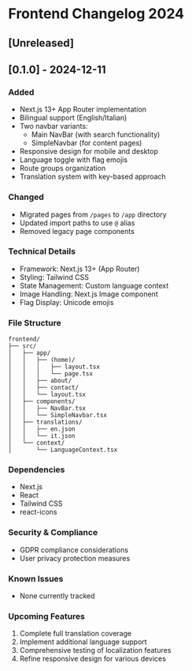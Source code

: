 # Frontend Changelog 2024

## [Unreleased]

## [0.1.0] - 2024-12-11

### Added
- Next.js 13+ App Router implementation
- Bilingual support (English/Italian)
- Two navbar variants:
  - Main NavBar (with search functionality)
  - SimpleNavbar (for content pages)
- Responsive design for mobile and desktop
- Language toggle with flag emojis
- Route groups organization
- Translation system with key-based approach

### Changed
- Migrated pages from `/pages` to `/app` directory
- Updated import paths to use `@` alias
- Removed legacy page components

### Technical Details
- Framework: Next.js 13+ (App Router)
- Styling: Tailwind CSS
- State Management: Custom language context
- Image Handling: Next.js Image component
- Flag Display: Unicode emojis

### File Structure
```
frontend/
├── src/
│   ├── app/
│   │   ├── (home)/
│   │   │   ├── layout.tsx
│   │   │   └── page.tsx
│   │   ├── about/
│   │   ├── contact/
│   │   └── layout.tsx
│   ├── components/
│   │   ├── NavBar.tsx
│   │   └── SimpleNavbar.tsx
│   ├── translations/
│   │   ├── en.json
│   │   └── it.json
│   └── context/
│       └── LanguageContext.tsx
```

### Dependencies
- Next.js
- React
- Tailwind CSS
- react-icons

### Security & Compliance
- GDPR compliance considerations
- User privacy protection measures

### Known Issues
- None currently tracked

### Upcoming Features
1. Complete full translation coverage
2. Implement additional language support
3. Comprehensive testing of localization features
4. Refine responsive design for various devices
